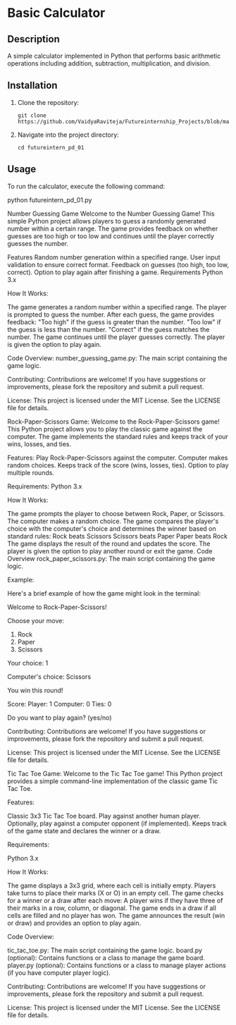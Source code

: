 # Basic Calculator

## Description
A simple calculator implemented in Python that performs basic arithmetic operations including addition, subtraction, multiplication, and division.

## Installation
1. Clone the repository:
    ```
    git clone https://github.com/VaidyaRaviteja/Futureinternship_Projects/blob/main/futureintern_pd_01.py
    ```
2. Navigate into the project directory:
    ```
    cd futureintern_pd_01
    ```

## Usage
To run the calculator, execute the following command:

python futureintern_pd_01.py


Number Guessing Game
Welcome to the Number Guessing Game! This simple Python project allows players to guess a randomly generated number within a certain range. The game provides feedback on whether guesses are too high or too low and continues until the player correctly guesses the number.

Features
Random number generation within a specified range.
User input validation to ensure correct format.
Feedback on guesses (too high, too low, correct).
Option to play again after finishing a game.
Requirements
Python 3.x

How It Works:

The game generates a random number within a specified range.
The player is prompted to guess the number.
After each guess, the game provides feedback:
"Too high" if the guess is greater than the number.
"Too low" if the guess is less than the number.
"Correct" if the guess matches the number.
The game continues until the player guesses correctly.
The player is given the option to play again.

Code Overview:
number_guessing_game.py: The main script containing the game logic.

Contributing:
Contributions are welcome! If you have suggestions or improvements, please fork the repository and submit a pull request.

License:
This project is licensed under the MIT License. See the LICENSE file for details.

Rock-Paper-Scissors Game:
Welcome to the Rock-Paper-Scissors game! This Python project allows you to play the classic game against the computer. The game implements the standard rules and keeps track of your wins, losses, and ties.

Features:
Play Rock-Paper-Scissors against the computer.
Computer makes random choices.
Keeps track of the score (wins, losses, ties).
Option to play multiple rounds.

Requirements:
Python 3.x

How It Works:

The game prompts the player to choose between Rock, Paper, or Scissors.
The computer makes a random choice.
The game compares the player's choice with the computer's choice and determines the winner based on standard rules:
Rock beats Scissors
Scissors beats Paper
Paper beats Rock
The game displays the result of the round and updates the score.
The player is given the option to play another round or exit the game.
Code Overview
rock_paper_scissors.py: The main script containing the game logic.

Example:

Here's a brief example of how the game might look in the terminal:

Welcome to Rock-Paper-Scissors!

Choose your move:
1. Rock
2. Paper
3. Scissors

Your choice: 1

Computer's choice: Scissors

You win this round!

Score:
Player: 1
Computer: 0
Ties: 0

Do you want to play again? (yes/no)

Contributing:
Contributions are welcome! If you have suggestions or improvements, please fork the repository and submit a pull request.

License:
This project is licensed under the MIT License. See the LICENSE file for details.



Tic Tac Toe Game:
Welcome to the Tic Tac Toe game! This Python project provides a simple command-line implementation of the classic game Tic Tac Toe.

Features:

Classic 3x3 Tic Tac Toe board.
Play against another human player.
Optionally, play against a computer opponent (if implemented).
Keeps track of the game state and declares the winner or a draw.

Requirements:

Python 3.x

How It Works:

The game displays a 3x3 grid, where each cell is initially empty.
Players take turns to place their marks (X or O) in an empty cell.
The game checks for a winner or a draw after each move:
A player wins if they have three of their marks in a row, column, or diagonal.
The game ends in a draw if all cells are filled and no player has won.
The game announces the result (win or draw) and provides an option to play again.

Code Overview:

tic_tac_toe.py: The main script containing the game logic.
board.py (optional): Contains functions or a class to manage the game board.
player.py (optional): Contains functions or a class to manage player actions (if you have computer player logic).

Contributing:
Contributions are welcome! If you have suggestions or improvements, please fork the repository and submit a pull request.

License:
This project is licensed under the MIT License. See the LICENSE file for details.
